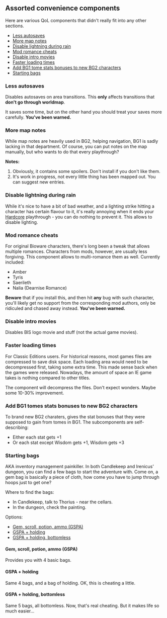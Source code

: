 ## Assorted convenience components

Here are various QoL components that didn't really fit into any other sections.

- [Less autosaves](#less-autosaves)
- [More map notes](#more-map-notes)
- [Disable lightning during rain](#disable-lightning-during-rain)
- [Mod romance cheats](#mod-romance-cheats)
- [Disable intro movies](#disable-intro-movies)
- [Faster loading times](#faster-loading-times)
- [Add BG1 tome stats bonuses to new BG2 characters](#add-bg1-tome-stats-bonuses-to-new-bg2-characters)
- [Starting bags](#starting-bags)

### Less autosaves
Disables autosaves on area transitions. This **only** affects transitions that **don't go through worldmap**.

It saves some time, but on the other hand you should treat your saves more carefully. **You've been warned.**

### More map notes
While map notes are heavily used in BG2, helping navigation, BG1 is sadly lacking in that department. Of course, you can put notes on the map manually, but who wants to do that every playthrough?

**Notes:**
1. Obviously, it contains some spoilers. Don't install if you don't like them.
1. It's work in progress, not every little thing has been mapped out. You can suggest new entries.

### Disable lightning during rain
While it's nice to have a bit of bad weather, and a lighting strike hitting a character has certain flavour to it, it's really annoying when it ends your [Hardcore](https://pihwiki.bgforge.net/) playthrough - you can do nothing to prevent it. This allows to disable lighting.

### Mod romance cheats
For original Bioware characters, there's long been a tweak that allows multiple romances. Characters from mods, however, are usually less forgiving. This component allows to multi-romance them as well. Currently included:
- Amber
- Tyris
- Saerileth
- Nalia (Dearnise Romance)

**Beware** that if you install this, and then hit **any** bug with such character, you'll likely get no support from the corresponding mod authors, only be ridiculed and chased away instead. **You've been warned.**

### Disable intro movies
Disables BIS logo movie and stuff (not the actual game movies).

### Faster loading times
For Classic Editions users. For historical reasons, most games files are compressed to save disk space. Each loading area would need to be decompressed first, taking some extra time. This made sense back when the games were released. Nowadays, the amount of space an IE game takes is nothing compared to other titles.

The component will decompress the files. Don't expect wonders. Maybe some 10-30% improvement.

### Add BG1 tomes stats bonuses to new BG2 characters
To brand new BG2 charaters, gives the stat bonuses that they were supposed to gain from tomes in BG1. The subcomponents are self-describing:
- Either each stat gets +1
- Or each stat except Wisdom gets +1, Wisdom gets +3

### Starting bags
AKA inventory management painkiller. In both Candlekeep and Irenicus' dungeon, you can find a few bags to start the adventure with. Come on, a gem bag is basically a piece of cloth, how come you have to jump through hoops just to get one?

Where to find the bags:
- In Candlekeep, talk to Thorius - near the cellars.
- In the dungeon, check the painting.

Options:
- [Gem, scroll, potion, ammo (GSPA)](#gem-scroll-potion-ammo-gspa)
- [GSPA + holding](#gspa--holding)
- [GSPA + holding, bottomless](#gspa--holding-bottomless)

#### Gem, scroll, potion, ammo (GSPA)
Provides you with 4 basic bags.

#### GSPA + holding
Same 4 bags, and a bag of holding. OK, this is cheating a little.

#### GSPA + holding, bottomless
Same 5 bags, all bottomless. Now, that's real cheating. But it makes life so much easier...
